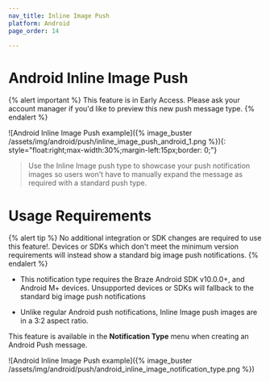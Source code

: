 ```yaml
---
nav_title: Inline Image Push
platform: Android
page_order: 14

---
```


# Android Inline Image Push

{% alert important %}
This feature is in Early Access. Please ask your account manager if you'd like to preview this new push message type.
{% endalert %}

![Android Inline Image Push example]({% image_buster /assets/img/android/push/inline_image_push_android_1.png %}){: style="float:right;max-width:30%;margin-left:15px;border: 0;"}

> Use the Inline Image push type to showcase your push notification images so users won't have to manually expand the message as required with a standard push type.

# Usage Requirements

{% alert tip %}
No additional integration or SDK changes are required to use this feature!. Devices or SDKs which don't meet the minimum version requirements will instead show a standard big image push notifications.
{% endalert %}

- This notification type requires the Braze Android SDK v10.0.0+, and Android M+ devices. Unsupported devices or SDKs will fallback to the standard big image push notifications

- Unlike regular Android push notifications, Inline Image push images are in a 3:2 aspect ratio.


This feature is available in the **Notification Type** menu when creating an Android Push message.

![Android Inline Image Push example]({% image_buster /assets/img/android/push/android_inline_image_notification_type.png %})
